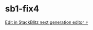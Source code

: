 # sb1-fix4

[Edit in StackBlitz next generation editor ⚡️](https://stackblitz.com/~/github.com/drmas001/sb1-fix4)